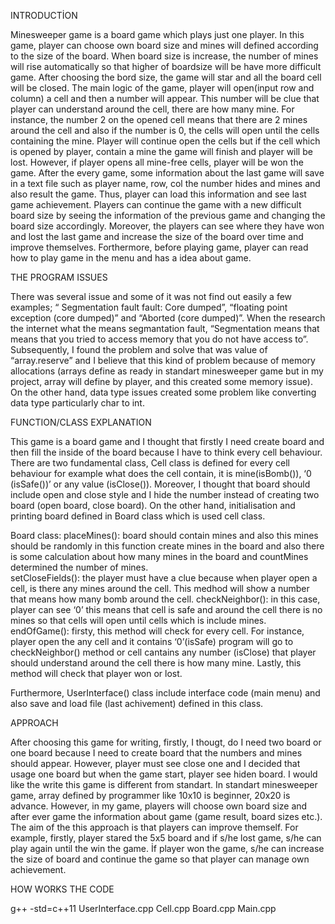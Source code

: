 INTRODUCTİON

Minesweeper game is a board game which plays just one player. In this game, player can choose own board size and mines will defined according to the size of the board. When board size is increase, the number of mines will rise automatically so that higher of boardsize will be have more difficult game. After choosing the bord size, the game will star and all the board cell will be closed. The main logic of the game, player will open(input row and column) a cell and then a number will appear. This number will be clue that player can understand around the cell, there are how many mine. For instance, the number 2 on the opened cell means that there are 2 mines around the cell and also if the number is 0, the cells will open until the cells containing the mine. Player will continue open the cells but if the cell which is opened by player, contain a mine the game will finish and player will  be lost. However, if player opens all mine-free cells, player will be won the game. After the every game, some information about the last game will save in a text file such as player name, row, col the number hides and mines and also result the game. Thus, player can load this information and see last game achievement. Players can continue the game with a new difficult board size by seeing the information of the previous game and changing the board size accordingly. Moreover, the players can see where they have won and lost the last game and increase the size of the board over time and improve themselves. Forthermore, before playing game, player can read how to play game in the menu and has a idea about game.

THE PROGRAM ISSUES

There was several issue and some of it was not find out easily a few examples; “ Segmentation fault fault: Core dumped”, “floating point exception (core dumped)” and “Aborted (core dumped)”. When the research the internet what the means segmantation fault, “Segmentation means that means that you  tried to access memory that you do not have access to”. Subsequently, I found the problem and solve that was value of “array.reserve” and I believe that this kind of problem because of memory allocations (arrays define as ready in standart minesweeper game but in my project, array will define by player, and this created some memory issue). On the other hand, data type issues created some problem like converting data type  particularly char to int. 

FUNCTION/CLASS EXPLANATION

This game is a board game and I thought that firstly I need create board and then fill the inside of the board because I have to think every cell behaviour. There are two fundamental class, Cell class is defined for every cell behaviour for example what does the cell contain, it is mine(isBomb()), ‘0 (isSafe())’ or any value (isClose()). Moreover, I thought that board should include open and close style and I hide the number instead of creating two board (open board, close board). On the other hand, initialisation and printing board defined in Board class which is used cell class.

Board class:
placeMines(): board should contain mines and also this mines should be randomly in this function create mines in the board and also there is some calculation about how many mines in the board and countMines determined the number of mines.  
setCloseFields(): the player must have a clue because when player open a cell, is there any mines around the cell. This medhod will show a number that means how many bomb around the cell.
checkNeighbor(): in this case, player can see ‘0’ this means that cell is safe and  around the cell there is no mines so that cells will open until cells which is include mines.
endOfGame(): firsty, this method will check for every cell. For instance, player open the any cell and it contains ‘0’(isSafe) program will go to checkNeighbor() method or cell cantains any number (isClose) that player should understand around the cell  there is how many mine. Lastly, this method will check that player won or lost.

Furthermore, UserInterface() class include interface code (main menu) and also save and load file (last achivement) defined in this class.


APPROACH

After choosing this game for writing, firstly, I thougt, do I need two board or one board because I need to create board that the numbers and mines should appear. However, player must see close one and I decided that usage one board but when the game start, player see hiden board. I would like the write this game is different from standart. In standart minesweeper game, array defined by programmer like 10x10 is beginner, 20x20 is advance. However, in my game, players will choose own board size and after ever game the information about game (game result, board sizes etc.). The aim of the this approach is that players can improve themself. For example, firstly, player stared the 5x5 board and if s/he lost game, s/he can play again until the win the game. İf player won the game, s/he can increase the size of board and continue the game so that player can manage own achievement.

HOW WORKS THE CODE

g++ -std=c++11 UserInterface.cpp Cell.cpp Board.cpp Main.cpp 
